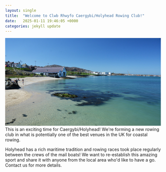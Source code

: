 ```yaml
---
layout: single
title:  "Welcome to Clwb Rhwyfo Caergybi/Holyhead Rowing Club!"
date:   2025-01-11 19:46:05 +0000
categories: jekyll update
---
```

![Newry Beach](/docs/assets/images/newry-beach-and-harbourfront-w1920h1080.jpg)
This is an exciting time for Caergybi/Holyhead! We're forming a new rowing club in what is potentially one of the best venues in the UK for coastal rowing.

<p>Holyhead has a rich maritime tradition and rowing races took place regularly between the crews of the mail boats! We want to re-establish this amazing sport and share it with anyone from the local area who'd like to have a go. Contact us for more details.</p>

